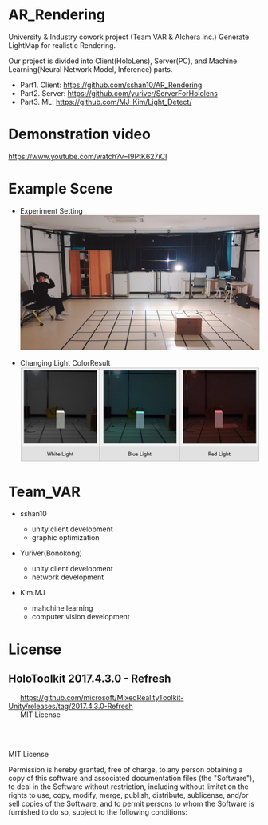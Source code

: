 # AR_Rendering
University &amp; Industry cowork project (Team VAR &amp; Alchera Inc.)
Generate LightMap for realistic Rendering. 

Our project is divided into Client(HoloLens), Server(PC), and Machine Learning(Neural Network Model, Inference) parts.
- Part1. Client: https://github.com/sshan10/AR_Rendering
- Part2. Server: https://github.com/yuriver/ServerForHololens
- Part3. ML: https://github.com/MJ-Kim/Light_Detect/

# Demonstration video
https://www.youtube.com/watch?v=I9PtK627iCI

# Example Scene
- Experiment Setting
![Image of Experiment Setting](./TestImages/ExperimentSetting.jpg)

- Changing Light ColorResult
![](./TestImages/Table.PNG)

# Team_VAR
- sshan10
  - unity client development
  - graphic optimization

- Yuriver(Bonokong) 
  - unity client development
  - network development
  
- Kim.MJ
  - mahchine learning
  - computer vision development

# License  
## HoloToolkit 2017.4.3.0 - Refresh
&nbsp;&nbsp;&nbsp;&nbsp;&nbsp;&nbsp;https://github.com/microsoft/MixedRealityToolkit-Unity/releases/tag/2017.4.3.0-Refresh  
&nbsp;&nbsp;&nbsp;&nbsp;&nbsp;&nbsp;MIT License  

<br>
<br>

MIT License

Permission is hereby granted, free of charge, to any person obtaining a copy of this software and associated documentation files (the "Software"), to deal in the Software without restriction, including without limitation the rights to use, copy, modify, merge, publish, distribute, sublicense, and/or sell copies of the Software, and to permit persons to whom the Software is furnished to do so, subject to the following conditions:
